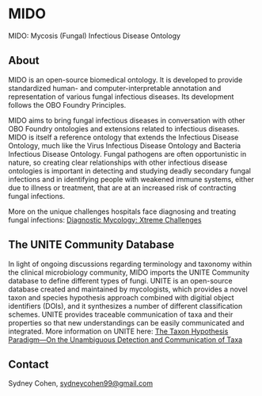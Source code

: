 # MIDO
MIDO: Mycosis (Fungal) Infectious Disease Ontology 

## About
MIDO is an open-source biomedical ontology. It is developed to provide standardized human- and computer-interpretable annotation and representation of various fungal infectious diseases. Its development follows the OBO Foundry Principles.

MIDO aims to bring fungal infectious diseases in conversation with other OBO Foundry ontologies and extensions related to infectious diseases. MIDO is itself a reference ontology that extends the Infectious Disease Ontology, much like the Virus Infectious Disease Ontology and Bacteria Infectious Disease Ontology. Fungal pathogens are often opportunistic in nature, so creating clear relationships with other infectious disease ontologies is important in detecting and studying deadly secondary fungal infections and in identifying people with weakened immune systems, either due to illness or treatment, that are at an increased risk of contracting fungal infections. 

More on the unique challenges hospitals face diagnosing and treating fungal infections: [Diagnostic Mycology: Xtreme Challenges](https://doi.org/10.1128/JCM.01345-19)


## The UNITE Community Database 
In light of ongoing discussions regarding terminology and taxonomy within the clinical microbiology community, MIDO imports the UNITE Community database to define different types of fungi. UNITE is an open-source database created and maintained by mycologists, which provides a novel taxon and species hypothesis approach combined with digitial object identifiers (DOIs), and it synthesizes a number of different classification schemes. UNITE provides traceable communication of taxa and their properties so that new understandings can be easily communicated and integrated. More information on UNITE here: [The Taxon Hypothesis Paradigm—On the Unambiguous Detection and Communication of Taxa](https://doi.org/10.3390/microorganisms8121910)


## Contact 
Sydney Cohen, sydneycohen99@gmail.com 
